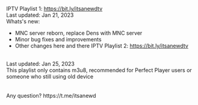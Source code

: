 IPTV Playlist 1: https://bit.ly/itsanewdtv
<br />
Last updated: Jan 21, 2023
<br />
Whats's new:
- MNC server reborn, replace Dens with MNC server
- Minor bug fixes and improvements
- Other changes here and there
IPTV Playlist 2: https://bit.ly/itsanewdtv
<br />
Last updated: Jan 25, 2023
<br />
This playlist only contains m3u8, recommended for Perfect Player users or someone who still using old device
<br />
<br />
<br />
Any question? https://t.me/itsanewd
